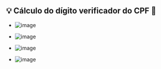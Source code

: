 ## 💡 Cálculo do dígito verificador do CPF 📄

- ![image](https://user-images.githubusercontent.com/69175890/175751821-27425b5c-8e03-4b40-ad6b-baa3db4915fe.png)

- ![image](https://user-images.githubusercontent.com/69175890/175751711-1b3e1a97-3365-41d4-a555-2cec5fb7332c.png)

- ![image](https://user-images.githubusercontent.com/69175890/175751766-002e9094-6551-48c4-88ea-08a7270bea8f.png)

- ![image](https://user-images.githubusercontent.com/69175890/175751776-508fa9e5-fa1b-4cf7-a467-a6cc0cbb13f1.png)


